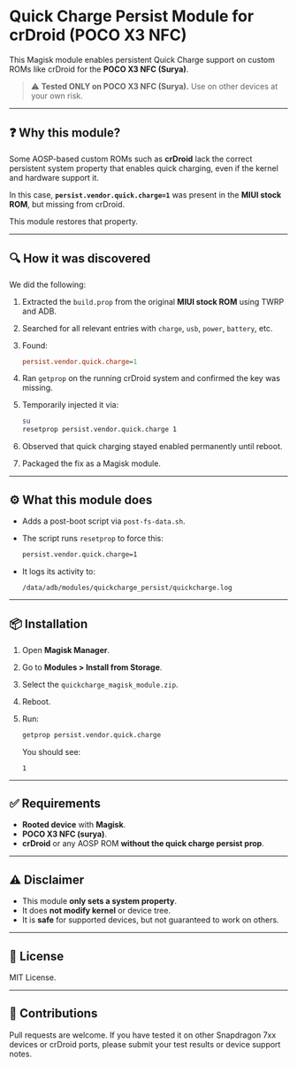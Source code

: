 # Quick Charge Persist Module for crDroid (POCO X3 NFC)

This Magisk module enables persistent Quick Charge support on custom ROMs like crDroid for the **POCO X3 NFC (Surya)**.

> ⚠️ **Tested ONLY on POCO X3 NFC (Surya).** Use on other devices at your own risk.

---

## ❓ Why this module?

Some AOSP-based custom ROMs such as **crDroid** lack the correct persistent system property that enables quick charging, even if the kernel and hardware support it.

In this case, **`persist.vendor.quick.charge=1`** was present in the **MIUI stock ROM**, but missing from crDroid.

This module restores that property.

---

## 🔍 How it was discovered

We did the following:

1. Extracted the `build.prop` from the original **MIUI stock ROM** using TWRP and ADB.
2. Searched for all relevant entries with `charge`, `usb`, `power`, `battery`, etc.
3. Found:

   ```ini
   persist.vendor.quick.charge=1
   ```
4. Ran `getprop` on the running crDroid system and confirmed the key was missing.
5. Temporarily injected it via:

   ```sh
   su
   resetprop persist.vendor.quick.charge 1
   ```
6. Observed that quick charging stayed enabled permanently until reboot.
7. Packaged the fix as a Magisk module.

---

## ⚙️ What this module does

* Adds a post-boot script via `post-fs-data.sh`.
* The script runs `resetprop` to force this:

  ```sh
  persist.vendor.quick.charge=1
  ```
* It logs its activity to:

  ```
  /data/adb/modules/quickcharge_persist/quickcharge.log
  ```

---

## 📦 Installation

1. Open **Magisk Manager**.
2. Go to **Modules > Install from Storage**.
3. Select the `quickcharge_magisk_module.zip`.
4. Reboot.
5. Run:

   ```sh
   getprop persist.vendor.quick.charge
   ```

   You should see:

   ```
   1
   ```

---

## ✅ Requirements

* **Rooted device** with **Magisk**.
* **POCO X3 NFC (surya)**.
* **crDroid** or any AOSP ROM **without the quick charge persist prop**.

---

## ⚠️ Disclaimer

* This module **only sets a system property**.
* It does **not modify kernel** or device tree.
* It is **safe** for supported devices, but not guaranteed to work on others.

---

## 📄 License

MIT License.

---

## 🤝 Contributions

Pull requests are welcome. If you have tested it on other Snapdragon 7xx devices or crDroid ports, please submit your test results or device support notes.

